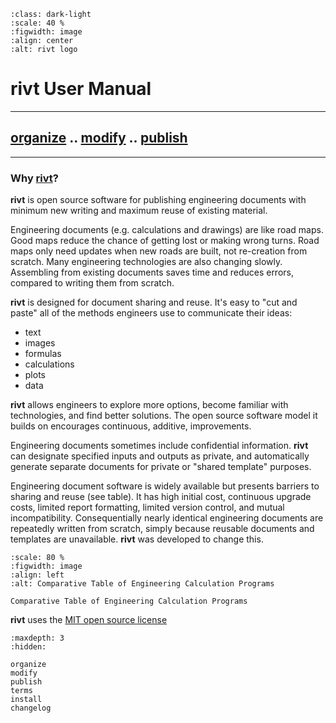 
```{figure} _static/img/riv-dark9e.png
:class: dark-light
:scale: 40 %
:figwidth: image
:align: center
:alt: rivt logo
```


# rivt User Manual

<hr>

## [organize](organize.md) .. [modify](modify.md) .. [publish](publish.md) 

<hr>

### Why [**rivt**](terms.md#rivt)?

**rivt** is open source software for publishing engineering documents with
minimum new writing and maximum reuse of existing material. 

Engineering documents (e.g. calculations and drawings) are like road maps. Good
maps reduce the chance of getting lost or making wrong turns. Road maps only
need updates when new roads are built, not re-creation from scratch. Many
engineering technologies are also changing slowly. Assembling from existing
documents saves time and reduces errors, compared to writing them from scratch.

**rivt** is designed for document sharing and reuse. It's easy to "cut and
paste" all of the methods engineers use to communicate their ideas:

- text
- images
- formulas
- calculations
- plots
- data 

**rivt** allows engineers to explore more options, become familiar with
technologies, and find better solutions. The open source software model it
builds on encourages continuous, additive, improvements.

Engineering documents sometimes include confidential information. **rivt** can
designate specified inputs and outputs as private, and automatically generate
separate documents for private or "shared template" purposes.

Engineering document software is widely available but presents barriers to
sharing and reuse (see table). It has high initial cost, continuous upgrade
costs, limited report formatting, limited version control, and mutual
incompatibility. Consequentially nearly identical engineering documents are
repeatedly written from scratch, simply because reusable documents and
templates are unavailable. **rivt** was developed to change this.

```{figure} _static/img/table1.png
:scale: 80 %
:figwidth: image
:align: left
:alt: Comparative Table of Engineering Calculation Programs

Comparative Table of Engineering Calculation Programs
```

**rivt** uses the [MIT open source license](https://opensource.org/license/mit/)

```{toctree}
:maxdepth: 3
:hidden:

organize
modify
publish
terms
install
changelog
```
